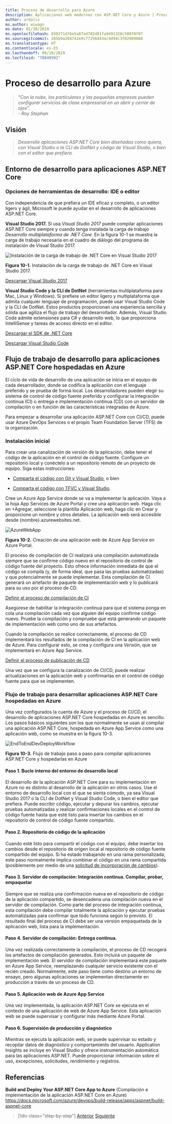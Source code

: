 ```yaml
---
title: Proceso de desarrollo para Azure
description: Aplicaciones web modernas con ASP.NET Core y Azure | Proceso de desarrollo para Azure
author: ardalis
ms.author: wiwagn
ms.date: 01/30/2019
ms.openlocfilehash: 830271d76e5a87ed782d81fa9491328c580f0f87
ms.sourcegitcommit: 205b9a204742e9c77256d43ac9d94c3f82909808
ms.translationtype: HT
ms.contentlocale: es-ES
ms.lasthandoff: 09/10/2019
ms.locfileid: "70849592"
---
```

# <a name="development-process-for-azure"></a>Proceso de desarrollo para Azure

> _"Con la nube, los particulares y las pequeñas empresas pueden configurar servicios de clase empresarial en un abrir y cerrar de ojos"._  
> _- Roy Stephan_

## <a name="vision"></a>Visión

> *Desarrolle aplicaciones ASP.NET Core bien diseñadas como quiera, con Visual Studio o la CLI de DotNet y código de Visual Studio, o bien con el editor que prefiera.*

## <a name="development-environment-for-aspnet-core-apps"></a>Entorno de desarrollo para aplicaciones ASP.NET Core

### <a name="development-tools-choices-ide-or-editor"></a>Opciones de herramientas de desarrollo: IDE o editor

Con independencia de que prefiera un IDE eficaz y completo, o un editor ligero y ágil, Microsoft le puede ayudar en el desarrollo de aplicaciones ASP.NET Core.

**Visual Studio 2017.** Si usa *Visual Studio 2017* puede compilar aplicaciones ASP.NET Core siempre y cuando tenga instalada la carga de trabajo *Desarrollo multiplataforma de .NET Core*. En la figura 10-1 se muestra la carga de trabajo necesaria en el cuadro de diálogo del programa de instalación de Visual Studio 2017.

![Instalación de la carga de trabajo de .NET Core en Visual Studio 2017](./media/image10-1.png)

**Figura 10-1.** Instalación de la carga de trabajo de .NET Core en Visual Studio 2017.

[Descargar Visual Studio 2017](https://aka.ms/vsdownload?utm_source=mscom&utm_campaign=msdocs)

**Visual Studio Code y la CLI de DotNet** (herramientas multiplataforma para Mac, Linux y Windows). Si prefiere un editor ligero y multiplataforma que admita cualquier lenguaje de programación, puede usar Visual Studio Code y la CLI de DotNet. Estos productos proporcionan una experiencia sencilla y sólida que agiliza el flujo de trabajo del desarrollador. Además, Visual Studio Code admite extensiones para C\# y desarrollo web, lo que proporciona IntelliSense y tareas de acceso directo en el editor.

[Descargar el SDK de .NET Core](https://dotnet.microsoft.com/download)

[Descargar Visual Studio Code](https://code.visualstudio.com/download)

## <a name="development-workflow-for-azure-hosted-aspnet-core-apps"></a>Flujo de trabajo de desarrollo para aplicaciones ASP.NET Core hospedadas en Azure

El ciclo de vida de desarrollo de una aplicación se inicia en el equipo de cada desarrollador, donde se codifica la aplicación con el lenguaje preferido y se prueba de forma local. Los desarrolladores pueden elegir su sistema de control de código fuente preferido y configurar la integración continua (CI) o entrega e implementación continua (CD) con un servidor de compilación o en función de las características integradas de Azure.

Para empezar a desarrollar una aplicación ASP.NET Core con CI/CD, puede usar Azure DevOps Services o el propio Team Foundation Server (TFS) de la organización.

### <a name="initial-setup"></a>Instalación inicial

Para crear una canalización de versión de la aplicación, debe tener el código de la aplicación en el control de código fuente. Configure un repositorio local y conéctelo a un repositorio remoto de un proyecto de equipo. Siga estas instrucciones:

- [Comparta el código con Git y Visual Studio](https://docs.microsoft.com/azure/devops/git/share-your-code-in-git-vs), o bien

- [Comparta el código con TFVC y Visual Studio](https://docs.microsoft.com/azure/devops/tfvc/share-your-code-in-tfvc-vs).

Cree un Azure App Service donde se va a implementar la aplicación. Vaya a la hoja App Services de Azure Portal y cree una aplicación web. Haga clic en +Agregar, seleccione la plantilla Aplicación web, haga clic en Crear y proporcione un nombre y otros detalles. La aplicación web será accesible desde {nombre}.azurewebsites.net.

![AzureWebApp](./media/image10-2.png)

**Figura 10-2.** Creación de una aplicación web de Azure App Service en Azure Portal.

El proceso de compilación de CI realizará una compilación automatizada siempre que se confirme código nuevo en el repositorio de control de código fuente del proyecto. Esto ofrece información inmediata de que el código se compila (y, de forma ideal, que pasa las pruebas automatizadas) y que potencialmente se puede implementar. Esta compilación de CI generará un artefacto de paquete de implementación web y lo publicará para su uso por el proceso de CD.

[Definir el proceso de compilación de CI](https://docs.microsoft.com/azure/devops/build-release/apps/aspnet/build-aspnet-core#ci)

Asegúrese de habilitar la integración continua para que el sistema ponga en cola una compilación cada vez que alguien del equipo confirme código nuevo. Pruebe la compilación y compruebe que está generando un paquete de implementación web como uno de sus artefactos.

Cuando la compilación se realice correctamente, el proceso de CD implementará los resultados de la compilación de CI en la aplicación web de Azure. Para configurar esto, se crea y configura una *Versión*, que se implementará en Azure App Service.

[Definir el proceso de publicación de CD](https://docs.microsoft.com/azure/devops/build-release/apps/aspnet/build-aspnet-core#cd)

Una vez que se configura la canalización de CI/CD, puede realizar actualizaciones en la aplicación web y confirmarlas en el control de código fuente para que se implementen.

### <a name="workflow-for-developing-azure-hosted-aspnet-core-applications"></a>Flujo de trabajo para desarrollar aplicaciones ASP.NET Core hospedadas en Azure

Una vez configurados la cuenta de Azure y el proceso de CI/CD, el desarrollo de aplicaciones ASP.NET Core hospedadas en Azure es sencillo. Los pasos básicos siguientes son los que normalmente se usan al compilar una aplicación ASP.NET Core, hospedada en Azure App Service como una aplicación web, como se muestra en la figura 10-3.

![EndToEndDevDeployWorkflow](./media/image10-3.png)

**Figura 10-3.** Flujo de trabajo paso a paso para compilar aplicaciones ASP.NET Core y hospedarlas en Azure

#### <a name="step-1-local-dev-environment-inner-loop"></a>Paso 1. Bucle interno del entorno de desarrollo local

El desarrollo de la aplicación ASP.NET Core para su implementación en Azure no es distinto al desarrollo de la aplicación en otros casos. Use el entorno de desarrollo local con el que se sienta cómodo, ya sea Visual Studio 2017 o la CLI de DotNet y Visual Studio Code, o bien el editor que prefiera. Puede escribir código, ejecutar y depurar los cambios, ejecutar pruebas automatizadas y realizar confirmaciones locales en el control de código fuente hasta que esté listo para insertar los cambios en el repositorio de control de código fuente compartido.

#### <a name="step-2-application-code-repository"></a>Paso 2. Repositorio de código de la aplicación

Cuando esté listo para compartir el código con el equipo, debe insertar los cambios desde el repositorio de origen local al repositorio de código fuente compartido del equipo. Si ha estado trabajando en una rama personalizada, este paso normalmente implica combinar el código en una rama compartida (posiblemente por medio de una [solicitud de incorporación de cambios](https://docs.microsoft.com/azure/devops/git/pull-requests)).

#### <a name="step-3-build-server-continuous-integration-build-test-package"></a>Paso 3. Servidor de compilación: Integración continua. Compilar, probar, empaquetar

Siempre que se realiza una confirmación nueva en el repositorio de código de la aplicación compartido, se desencadena una compilación nueva en el servidor de compilación. Como parte del proceso de integración continua, esta compilación debe compilar totalmente la aplicación y ejecutar pruebas automatizadas para confirmar que todo funciona según lo previsto. El resultado final del proceso de CI debe ser una versión empaquetada de la aplicación web, lista para la implementación.

#### <a name="step-4-build-server-continuous-delivery"></a>Paso 4. Servidor de compilación: Entrega continua.

Una vez realizada correctamente la compilación, el proceso de CD recogerá los artefactos de compilación generados. Esto incluirá un paquete de implementación web. El servidor de compilación implementará este paquete en Azure App Service, reemplazando cualquier servicio existente con el recién creado. Normalmente, este paso tiene como destino un entorno de ensayo, pero algunas aplicaciones se implementan directamente en producción a través de un proceso de CD.

#### <a name="step-5-azure-app-service-web-app"></a>Paso 5. Aplicación web de Azure App Service

Una vez implementada, la aplicación ASP.NET Core se ejecuta en el contexto de una aplicación de web de Azure App Service. Esta aplicación web se puede supervisar y configurar más mediante Azure Portal.

#### <a name="step-6-production-monitoring-and-diagnostics"></a>Paso 6. Supervisión de producción y diagnóstico

Mientras se ejecuta la aplicación web, se puede supervisar su estado y recopilar datos de diagnóstico y comportamiento del usuario. Application Insights se incluye en Visual Studio y ofrece instrumentación automática para las aplicaciones ASP.NET. Puede proporcionar información sobre el uso, excepciones, solicitudes, rendimiento y registros.

## <a name="references"></a>Referencias

**Build and Deploy Your ASP.NET Core App to Azure** (Compilación e implementación de la aplicación ASP.NET Core en Azure)  
<https://docs.microsoft.com/azure/devops/build-release/apps/aspnet/build-aspnet-core>

>[!div class="step-by-step"]
>[Anterior](test-asp-net-core-mvc-apps.md)
>[Siguiente](azure-hosting-recommendations-for-asp-net-web-apps.md)
